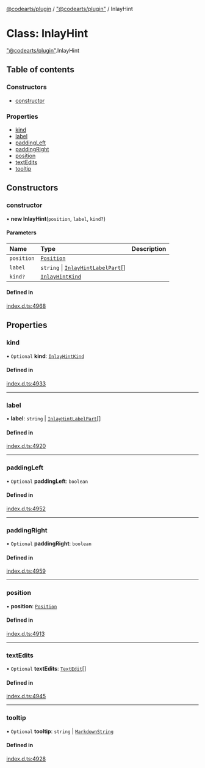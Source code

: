 [@codearts/plugin](../README.md) / ["@codearts/plugin"](../modules/_codearts_plugin_.md) / InlayHint

# Class: InlayHint

["@codearts/plugin"](../modules/_codearts_plugin_.md).InlayHint

## Table of contents

### Constructors

- [constructor](codearts_plugin_.InlayHint.md#constructor)

### Properties

- [kind](codearts_plugin_.InlayHint.md#kind)
- [label](codearts_plugin_.InlayHint.md#label)
- [paddingLeft](codearts_plugin_.InlayHint.md#paddingleft)
- [paddingRight](codearts_plugin_.InlayHint.md#paddingright)
- [position](codearts_plugin_.InlayHint.md#position)
- [textEdits](codearts_plugin_.InlayHint.md#textedits)
- [tooltip](codearts_plugin_.InlayHint.md#tooltip)

## Constructors

### constructor

• **new InlayHint**(`position`, `label`, `kind?`)

#### Parameters

| Name | Type | Description |
| :------ | :------ | :------ |
| `position` | [`Position`](codearts_plugin_.Position.md) |  |
| `label` | `string` \| [`InlayHintLabelPart`](codearts_plugin_.InlayHintLabelPart.md)[] |  |
| `kind?` | [`InlayHintKind`](../enums/codearts_plugin_.InlayHintKind.md) |  |

#### Defined in

[index.d.ts:4968](https://github.com/huaweicloud/cloudide-plugin-api/blob/203b986/index.d.ts#L4968)

## Properties

### kind

• `Optional` **kind**: [`InlayHintKind`](../enums/codearts_plugin_.InlayHintKind.md)

#### Defined in

[index.d.ts:4933](https://github.com/huaweicloud/cloudide-plugin-api/blob/203b986/index.d.ts#L4933)

___

### label

• **label**: `string` \| [`InlayHintLabelPart`](codearts_plugin_.InlayHintLabelPart.md)[]

#### Defined in

[index.d.ts:4920](https://github.com/huaweicloud/cloudide-plugin-api/blob/203b986/index.d.ts#L4920)

___

### paddingLeft

• `Optional` **paddingLeft**: `boolean`

#### Defined in

[index.d.ts:4952](https://github.com/huaweicloud/cloudide-plugin-api/blob/203b986/index.d.ts#L4952)

___

### paddingRight

• `Optional` **paddingRight**: `boolean`

#### Defined in

[index.d.ts:4959](https://github.com/huaweicloud/cloudide-plugin-api/blob/203b986/index.d.ts#L4959)

___

### position

• **position**: [`Position`](codearts_plugin_.Position.md)

#### Defined in

[index.d.ts:4913](https://github.com/huaweicloud/cloudide-plugin-api/blob/203b986/index.d.ts#L4913)

___

### textEdits

• `Optional` **textEdits**: [`TextEdit`](codearts_plugin_.TextEdit.md)[]

#### Defined in

[index.d.ts:4945](https://github.com/huaweicloud/cloudide-plugin-api/blob/203b986/index.d.ts#L4945)

___

### tooltip

• `Optional` **tooltip**: `string` \| [`MarkdownString`](codearts_plugin_.MarkdownString.md)

#### Defined in

[index.d.ts:4928](https://github.com/huaweicloud/cloudide-plugin-api/blob/203b986/index.d.ts#L4928)
